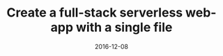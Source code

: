 ---
slug: "/serverless"
date: "2016-12-08"
title: "Create a full-stack serverless web-app with a single file"
description: "TODO"
---